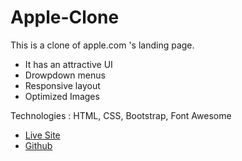 # Apple-Clone

This is a clone of apple.com 's landing page.

* It has an attractive UI
* Drowpdown menus
* Responsive layout
* Optimized Images

Technologies : HTML, CSS, Bootstrap, Font Awesome

* [Live Site](https://apple-masfik.netlify.app/)
* [Github](https://github.com/masfikalam/Apple-Clone)
